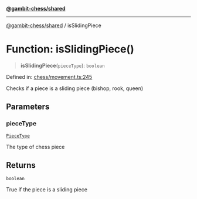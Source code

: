 [**@gambit-chess/shared**](../README.md)

***

[@gambit-chess/shared](../globals.md) / isSlidingPiece

# Function: isSlidingPiece()

> **isSlidingPiece**(`pieceType`): `boolean`

Defined in: [chess/movement.ts:245](https://github.com/cango91/gambit-chess/blob/b8ea13e4976c99c29d095eae7bc504b86f9add51/shared/src/chess/movement.ts#L245)

Checks if a piece is a sliding piece (bishop, rook, queen)

## Parameters

### pieceType

[`PieceType`](../type-aliases/PieceType.md)

The type of chess piece

## Returns

`boolean`

True if the piece is a sliding piece
